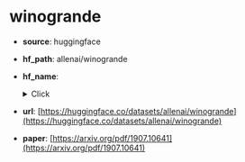 
# winogrande
+ **source**: huggingface
+ **hf_path**: allenai/winogrande
+ **hf_name**: 
    <details>
        <summary>Click</summary>
            <div>  -  <code>winogrande_s</code></div>
            <div>  -  <code>winogrande_m</code></div>
            <div>  -  <code>winogrande_l</code></div>
            <div>  -  <code>winogrande_xl</code></div>
            <div>  -  <code>winogrande_debiased</code></div>
    </details>
 
+ **url**: [https://huggingface.co/datasets/allenai/winogrande](https://huggingface.co/datasets/allenai/winogrande)  
+ **paper**: [https://arxiv.org/pdf/1907.10641](https://arxiv.org/pdf/1907.10641)  
